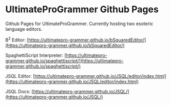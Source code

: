 # UltimateProGrammer Github Pages
Github Pages for UltimateProGrammer. Currently hosting two esoteric language editors.

B<sup>2</sup> Editor: [https://ultimatepro-grammer.github.io/bSquaredEditor/](https://ultimatepro-grammer.github.io/bSquaredEditor/)

SpaghettiScript Interpreter: [https://ultimatepro-grammer.github.io/spaghettiscript/](https://ultimatepro-grammer.github.io/spaghettiscript/)

JSQL Editor: [https://ultimatepro-grammer.github.io/JSQL/editor/index.html](https://ultimatepro-grammer.github.io/JSQL/editor/index.html)

JSQL Docs: [https://ultimatepro-grammer.github.io/JSQL/](https://ultimatepro-grammer.github.io/JSQL/)
